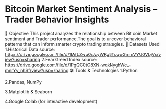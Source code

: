 # Bitcoin Market Sentiment Analysis – Trader Behavior Insights
🧠 Objective
     This project analyzes the relationship between Bit coin Market sentiment  and Trader performance.The goal is to uncover behavioral patterns that can inform smarter crypto trading strategies.
📁 Datasets Used
     1.Historical Data
        source: https://drive.google.com/file/d/1IAfLZwu6rJzyWKgBToqwSmmVYU6VbjVs/view?usp=sharing
     2.Fear Greed Index
        source: https://drive.google.com/file/d/1PgQC0tO8XN-wqkNyghWc_-mnrYv_nhSf/view?usp=sharing
🛠️ Tools & Technologies
1.Python

2.Pandas, NumPy

3.Matplotlib & Seaborn

4.Google Colab (for interactive development)
